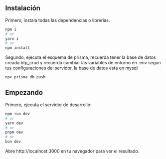 ## Instalación
 Primero, instala todas las dependencias o librerias.
 
```bash
npm i
# or
yarn i
# or
npm install
```

 Segundo, ejecuta el esquema de prisma, recuerda tener la base de datos creada btp_crud y recuerda cambiar las variables de entorno en .env segun tus configuraciones del servidor, la base de datos esta en mysql

 ```bash
npx prisma db push
```

## Empezando

Primero, ejecuta el servidor de desarrollo:

```bash
npm run dev
# or
yarn dev
# or
pnpm dev
# or
bun dev
```

Abre http://localhost:3000 en tu navegador para ver el resultado.
